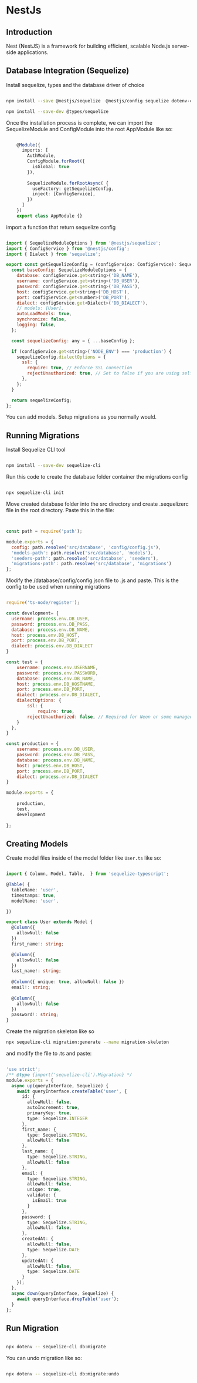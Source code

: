 # NestJs
## Introduction
Nest (NestJS) is a framework for building efficient, scalable Node.js server-side applications.

## Database Integration (Sequelize)
Install sequelize, types and the database driver of choice 

```bash

npm install --save @nestjs/sequelize  @nestjs/config sequelize dotenv-cli sequelize-typescript pg

npm install --save-dev @types/sequelize

```

Once the installation process is complete, we can import the SequelizeModule and ConfigModule into the root AppModule like so:

```ts

    @Module({
      imports: [
        AuthModule,
        ConfigModule.forRoot({
          isGlobal: true
        }),
        
        SequelizeModule.forRootAsync( {
          useFactory: getSequelizeConfig,
          inject: [ConfigService],
        })
      ]
    })
    export class AppModule {}

```


import a function that return sequelize config

```js 

import { SequelizeModuleOptions } from '@nestjs/sequelize';
import { ConfigService } from '@nestjs/config';
import { Dialect } from 'sequelize';

export const getSequelizeConfig = (configService: ConfigService): SequelizeModuleOptions => {
  const baseConfig: SequelizeModuleOptions = {
    database: configService.get<string>('DB_NAME'),
    username: configService.get<string>('DB_USER'),
    password: configService.get<string>('DB_PASS'),
    host: configService.get<string>('DB_HOST'),
    port: configService.get<number>('DB_PORT'),
    dialect: configService.get<Dialect>('DB_DIALECT'),
    // models: [User], 
    autoLoadModels: true, 
    synchronize: false,
    logging: false, 
  };

  const sequelizeConfig: any = { ...baseConfig };

  if (configService.get<string>('NODE_ENV') === 'production') {
    sequelizeConfig.dialectOptions = {
      ssl: {
        require: true, // Enforce SSL connection
        rejectUnauthorized: true, // Set to false if you are using self-signed certificates in dev, but true for production
      },
    };
  }

  return sequelizeConfig;
};

```

You can add models. Setup migrations as you normally would.

## Running Migrations

Install Sequelize CLI tool

```bash

npm install --save-dev sequelize-cli

```

Run this code to create the database folder container the migrations config

```bash

npx sequelize-cli init

```

Move created database folder into the src directory and create .sequelizerc file in the root directory. Paste this in the file:

```js


const path = require('path');

module.exports = {
  config: path.resolve('src/database', 'config/config.js'),
  'models-path': path.resolve('src/database', 'models'),
  'seeders-path': path.resolve('src/database', 'seeders'),
  'migrations-path': path.resolve('src/database', 'migrations')
};

```

Modify the /database/config/config.json file to .js and paste. This is the config to be used when running migrations

```js

require('ts-node/register');

const development= {
  username: process.env.DB_USER,
  password: process.env.DB_PASS,
  database: process.env.DB_NAME,
  host: process.env.DB_HOST,
  port: process.env.DB_PORT,
  dialect: process.env.DB_DIALECT
}

const test = {
    username: process.env.USERNAME,
    password: process.env.PASSWORD,
    database: process.env.DB_NAME,
    host: process.env.DB_HOSTNAME,
    port: process.env.DB_PORT,
    dialect: process.env.DB_DIALECT,
    dialectOptions: {
        ssl: {
            require: true,
        rejectUnauthorized: false, // Required for Neon or some managed PG services
    }
  },
}

const production = {
    username: process.env.DB_USER,
    password: process.env.DB_PASS,
    database: process.env.DB_NAME,
    host: process.env.DB_HOST,
    port: process.env.DB_PORT,
    dialect: process.env.DB_DIALECT
}

module.exports = {
    
    production,
    test,
    development
  
};

```

## Creating Models
Create model files inside of the model folder like `User.ts` like so:

```ts

import { Column, Model, Table,  } from 'sequelize-typescript';

@Table( {
  tableName: 'user',
  timestamps: true,
  modelName: 'user', 

})

export class User extends Model {
  @Column({ 
    allowNull: false
  })
  first_name!: string;

  @Column({ 
    allowNull: false
  })
  last_name!: string;
  
  @Column({ unique: true, allowNull: false }) 
  email!: string;
  
  @Column({ 
    allowNull: false
  })
  password!: string;
}

```


Create the migration skeleton like so

```bash 
npx sequelize-cli migration:generate --name migration-skeleton
```

and modify the file to .ts and paste: 

```ts

'use strict';
/** @type {import('sequelize-cli').Migration} */
module.exports = {
  async up(queryInterface, Sequelize) {
    await queryInterface.createTable('user', {
      id: {
        allowNull: false,
        autoIncrement: true,
        primaryKey: true,
        type: Sequelize.INTEGER
      },
      first_name: {
        type: Sequelize.STRING,
        allowNull: false
      },
      last_name: {
        type: Sequelize.STRING,
        allowNull: false
      },
      email: {
        type: Sequelize.STRING,
        allowNull: false,
        unique: true,
        validate: {
          isEmail: true
        }
      },
      password: {
        type: Sequelize.STRING,
        allowNull: false,
      },
      createdAt: {
        allowNull: false,
        type: Sequelize.DATE
      },
      updatedAt: {
        allowNull: false,
        type: Sequelize.DATE
      }
    });
  },
  async down(queryInterface, Sequelize) {
    await queryInterface.dropTable('user');
  }
};

```


## Run Migration

```bash

npx dotenv -- sequelize-cli db:migrate

```

You can undo migration like so:

```bash

npx dotenv -- sequelize-cli db:migrate:undo

```